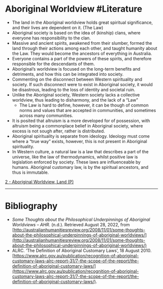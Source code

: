 # Aboriginal Worldview #Literature 
- The land in the Aboriginal worldview holds great spiritual significance, and their lives are dependent on it. (The Law)
- Aboriginal society is based on the idea of (kinship) clans, where everyone has responsibility to the clan.
- Massive and ancient spirits, awakened from their slumber, formed the land through their actions among each other, and taught humanity about the Law. They would become the ancestors of everything in Australia.
- Everyone contains a part of the powers of these spirits, and therefore responsible for the descendants of them.
- Aboriginal’s worldview is focused on the long-term benefits and detriments, and how this can be integrated into society.
- Commenting on the disconnect between Western spirituality and society. If such disconnect were to exist in Aboriginal society, it would be disastrous, leading to the loss of identity and societal ruin.
- Unlike the Aboriginal society, Western society lacks a collective worldview, thus leading to disharmony, and the lack of a “Law”
	- The Law is hard to define, however, it can be though of common norms and values that are accepted in communities, and sometimes across many communities.
- It is posited that altruism is a more developed for of possession, with altruism being a commonplace belief in Aboriginal society, where excess is not sough after, rather is distributed.
- Aboriginal spirituality is separate from ideology. Ideology must come where a “true way” exists, however, this is not present in Aboriginal spirituality.
- In Western culture, a natural law is a law that describes a part of the universe, like the law of thermodynamics, whilst positive law is legislation enforced by society. These laws are influenceable by humans. Aboriginal customary law, is by the spiritual ancestors, and thus is immutable.

[2 - Aboriginal Worldview, Land (P)](../3-Permanent-Notes/2%20-%20Aboriginal%20Worldview,%20Land%20(P))

---
# Bibliography
- _Some Thoughts about the Philosophical Underpinnings of Aboriginal Worldviews – AHR_. (n.d.). Retrieved August 28, 2022, from [http://australianhumanitiesreview.org/2008/11/01/some-thoughts-about-the-philosophical-underpinnings-of-aboriginal-worldviews/](http://australianhumanitiesreview.org/2008/11/01/some-thoughts-about-the-philosophical-underpinnings-of-aboriginal-worldviews/)
- ALRC. ‘The Definition of Aboriginal Customary Laws’, 18 August 2010. [https://www.alrc.gov.au/publication/recognition-of-aboriginal-customary-laws-alrc-report-31/7-the-scope-of-the-report/the-definition-of-aboriginal-customary-laws/](https://www.alrc.gov.au/publication/recognition-of-aboriginal-customary-laws-alrc-report-31/7-the-scope-of-the-report/the-definition-of-aboriginal-customary-laws/).